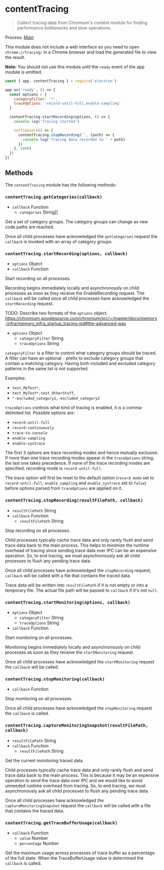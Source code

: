 # contentTracing

> Collect tracing data from Chromium's content module for finding performance
bottlenecks and slow operations.

Process: [Main](../glossary.md#main-process)

This module does not include a web interface so you need to open
`chrome://tracing/` in a Chrome browser and load the generated file to view the
result.

**Note:** You should not use this module until the `ready` event of the app
module is emitted.


```javascript
const { app, contentTracing } = require('electron')

app.on('ready', () => {
  const options = {
    categoryFilter: '*',
    traceOptions: 'record-until-full,enable-sampling'
  }

  contentTracing.startRecording(options, () => {
    console.log('Tracing started')

    setTimeout(() => {
      contentTracing.stopRecording('', (path) => {
        console.log('Tracing data recorded to ' + path)
      })
    }, 5000)
  })
})
```

## Methods

The `contentTracing` module has the following methods:

### `contentTracing.getCategories(callback)`

* `callback` Function
  * `categories` String[]

Get a set of category groups. The category groups can change as new code paths
are reached.

Once all child processes have acknowledged the `getCategories` request the
`callback` is invoked with an array of category groups.

### `contentTracing.startRecording(options, callback)`

* `options` Object
* `callback` Function

Start recording on all processes.

Recording begins immediately locally and asynchronously on child processes
as soon as they receive the EnableRecording request. The `callback` will be
called once all child processes have acknowledged the `startRecording` request.

TODO: Describe two formats of the `options` object.
https://chromium.googlesource.com/chromium/src/+/master/docs/memory-infra/memory_infra_startup_tracing.md#the-advanced-way
* `options` Object
  * `categoryFilter` String
  * `traceOptions` String

`categoryFilter` is a filter to control what category groups should be
traced. A filter can have an optional `-` prefix to exclude category groups
that contain a matching category. Having both included and excluded
category patterns in the same list is not supported.

Examples:

* `test_MyTest*`,
* `test_MyTest*,test_OtherStuff`,
* `"-excluded_category1,-excluded_category2`

`traceOptions` controls what kind of tracing is enabled, it is a comma-delimited
list. Possible options are:

* `record-until-full`
* `record-continuously`
* `trace-to-console`
* `enable-sampling`
* `enable-systrace`

The first 3 options are trace recording modes and hence mutually exclusive.
If more than one trace recording modes appear in the `traceOptions` string,
the last one takes precedence. If none of the trace recording modes are
specified, recording mode is `record-until-full`.

The trace option will first be reset to the default option (`record_mode` set to
`record-until-full`, `enable_sampling` and `enable_systrace` set to `false`)
before options parsed from `traceOptions` are applied on it.

### `contentTracing.stopRecording(resultFilePath, callback)`

* `resultFilePath` String
* `callback` Function
  * `resultFilePath` String

Stop recording on all processes.

Child processes typically cache trace data and only rarely flush and send
trace data back to the main process. This helps to minimize the runtime overhead
of tracing since sending trace data over IPC can be an expensive operation. So,
to end tracing, we must asynchronously ask all child processes to flush any
pending trace data.

Once all child processes have acknowledged the `stopRecording` request,
`callback` will be called with a file that contains the traced data.

Trace data will be written into `resultFilePath` if it is not empty or into a
temporary file. The actual file path will be passed to `callback` if it's not
`null`.

### `contentTracing.startMonitoring(options, callback)`

* `options` Object
  * `categoryFilter` String
  * `traceOptions` String
* `callback` Function

Start monitoring on all processes.

Monitoring begins immediately locally and asynchronously on child processes as
soon as they receive the `startMonitoring` request.

Once all child processes have acknowledged the `startMonitoring` request the
`callback` will be called.

### `contentTracing.stopMonitoring(callback)`

* `callback` Function

Stop monitoring on all processes.

Once all child processes have acknowledged the `stopMonitoring` request the
`callback` is called.

### `contentTracing.captureMonitoringSnapshot(resultFilePath, callback)`

* `resultFilePath` String
* `callback` Function
  * `resultFilePath` String

Get the current monitoring traced data.

Child processes typically cache trace data and only rarely flush and send
trace data back to the main process. This is because it may be an expensive
operation to send the trace data over IPC and we would like to avoid unneeded
runtime overhead from tracing. So, to end tracing, we must asynchronously ask
all child processes to flush any pending trace data.

Once all child processes have acknowledged the `captureMonitoringSnapshot`
request the `callback` will be called with a file that contains the traced data.


### `contentTracing.getTraceBufferUsage(callback)`

* `callback` Function
  * `value` Number
  * `percentage` Number

Get the maximum usage across processes of trace buffer as a percentage of the
full state. When the TraceBufferUsage value is determined the `callback` is
called.

